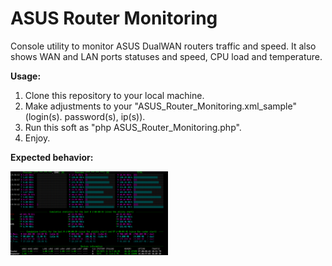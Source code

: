 # ASUS Router Monitoring
Console utility to monitor ASUS DualWAN routers traffic and speed.
It also shows WAN and LAN ports statuses and speed, CPU load and temperature.

**Usage:**
1. Clone this repository to your local machine.
2. Make adjustments to your "ASUS_Router_Monitoring.xml_sample" (login(s). password(s), ip(s)).
3. Run this soft as "php ASUS_Router_Monitoring.php".
4. Enjoy.

**Expected behavior:**

<img height="50%" src="./assets/sample.png" width="50%" alt="Expected behavior"/>
